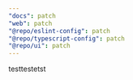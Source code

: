 ```yaml
---
"docs": patch
"web": patch
"@repo/eslint-config": patch
"@repo/typescript-config": patch
"@repo/ui": patch
---
```


testtestetst
